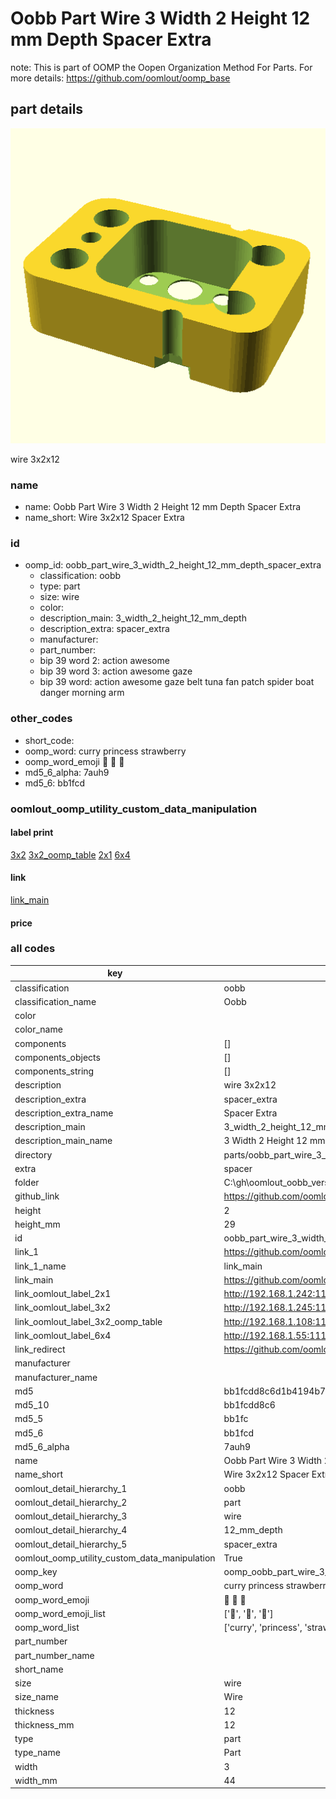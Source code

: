 # Oobb Part Wire 3 Width 2 Height 12 mm Depth Spacer Extra  

note: This is part of OOMP the Oopen Organization Method For Parts. For more details: https://github.com/oomlout/oomp_base

##  part details
  

[![](3dpr.png)](3dpr.png)

wire 3x2x12



### name
* name: Oobb Part Wire 3 Width 2 Height 12 mm Depth Spacer Extra
* name_short: Wire 3x2x12 Spacer Extra
### id
* oomp_id: oobb_part_wire_3_width_2_height_12_mm_depth_spacer_extra
  * classification: oobb
  * type: part
  * size: wire
  * color: 
  * description_main: 3_width_2_height_12_mm_depth
  * description_extra: spacer_extra
  * manufacturer: 
  * part_number: 
  * bip 39 word 2: action awesome
  * bip 39 word 3: action awesome gaze
  * bip 39 word: action awesome gaze belt tuna fan patch spider boat danger morning arm

### other_codes
* short_code: 
* oomp_word: curry princess strawberry
* oomp_word_emoji :curry: :princess: :strawberry:
* md5_6_alpha: 7auh9
* md5_6: bb1fcd






### oomlout_oomp_utility_custom_data_manipulation
#### label print
[3x2](http://192.168.1.245:1112/?label=oomp%207auh9)
[3x2_oomp_table](http://192.168.1.108:1112/?label=oomp%207auh9)
[2x1](http://192.168.1.242:1112/?label=oomp%207auh9)
[6x4](http://192.168.1.55:1112/?label=oomp%207auh9)    

#### link

[link_main](https://github.com/oomlout/oomlout_oobb_version_4_generated_parts/tree/main/navigation_oomp/oobb/part/wire/3_width_2_height_12_mm_depth/spacer_extra/part)                              

#### price







### all codes 
| key | value |  
| --- | --- |  
| classification | oobb |  
| classification_name | Oobb |  
| color |  |  
| color_name |  |  
| components | [] |  
| components_objects | [] |  
| components_string | [] |  
| description | wire 3x2x12 |  
| description_extra | spacer_extra |  
| description_extra_name | Spacer Extra |  
| description_main | 3_width_2_height_12_mm_depth |  
| description_main_name | 3 Width 2 Height 12 mm Depth |  
| directory | parts/oobb_part_wire_3_width_2_height_12_mm_depth_spacer_extra |  
| extra | spacer |  
| folder | C:\gh\oomlout_oobb_version_4_generated_parts\parts\oobb_part_wire_3_width_2_height_12_mm_depth_spacer_extra |  
| github_link | https://github.com/oomlout/oomlout_oomp_part_src/tree/main/parts/oobb_part_wire_3_width_2_height_12_mm_depth_spacer_extra |  
| height | 2 |  
| height_mm | 29 |  
| id | oobb_part_wire_3_width_2_height_12_mm_depth_spacer_extra |  
| link_1 | https://github.com/oomlout/oomlout_oobb_version_4_generated_parts/tree/main/navigation_oomp/oobb/part/wire/3_width_2_height_12_mm_depth/spacer_extra/part |  
| link_1_name | link_main |  
| link_main | https://github.com/oomlout/oomlout_oobb_version_4_generated_parts/tree/main/navigation_oomp/oobb/part/wire/3_width_2_height_12_mm_depth/spacer_extra/part |  
| link_oomlout_label_2x1 | http://192.168.1.242:1112/?label=oomp%207auh9 |  
| link_oomlout_label_3x2 | http://192.168.1.245:1112/?label=oomp%207auh9 |  
| link_oomlout_label_3x2_oomp_table | http://192.168.1.108:1112/?label=oomp%207auh9 |  
| link_oomlout_label_6x4 | http://192.168.1.55:1112/?label=oomp%207auh9 |  
| link_redirect | https://github.com/oomlout/oomlout_oobb_version_4_generated_parts/tree/main/parts/oobb_wire_03_02_12_ex_spacer |  
| manufacturer |  |  
| manufacturer_name |  |  
| md5 | bb1fcdd8c6d1b4194b75314ec1442014 |  
| md5_10 | bb1fcdd8c6 |  
| md5_5 | bb1fc |  
| md5_6 | bb1fcd |  
| md5_6_alpha | 7auh9 |  
| name | Oobb Part Wire 3 Width 2 Height 12 mm Depth Spacer Extra |  
| name_short | Wire 3x2x12 Spacer Extra |  
| oomlout_detail_hierarchy_1 | oobb |  
| oomlout_detail_hierarchy_2 | part |  
| oomlout_detail_hierarchy_3 | wire |  
| oomlout_detail_hierarchy_4 | 12_mm_depth |  
| oomlout_detail_hierarchy_5 | spacer_extra |  
| oomlout_oomp_utility_custom_data_manipulation | True |  
| oomp_key | oomp_oobb_part_wire_3_width_2_height_12_mm_depth_spacer_extra |  
| oomp_word | curry princess strawberry |  
| oomp_word_emoji | :curry: :princess: :strawberry: |  
| oomp_word_emoji_list | [':curry:', ':princess:', ':strawberry:'] |  
| oomp_word_list | ['curry', 'princess', 'strawberry'] |  
| part_number |  |  
| part_number_name |  |  
| short_name |  |  
| size | wire |  
| size_name | Wire |  
| thickness | 12 |  
| thickness_mm | 12 |  
| type | part |  
| type_name | Part |  
| width | 3 |  
| width_mm | 44 |  
